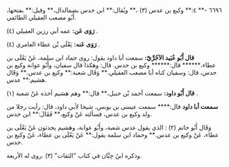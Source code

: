 ٦٦٩٦ -** ٤:** وكيع بن عدس (٣) ،** ويُقال:** ابن حدس بضمالدال،** وقيل:** بفتحها، أَبُو مصعب العقيلي الطائفي.

**رَوَى عَن:** عمه أبي رزين العقيلي (٤) .

**رَوَى عَنه:** يَعْلَى بْن عطاء العامري (٤) .

**قال أَبُو عُبَيد الآجُرِّيّ:** سمعت أبا داود يقول: روى حماد ابن سلمة، عَنْ يَعْلَى بن عطاء،****** قال:****** وكيع بن حدس. قال: وهكذا قال سفيان، وأَبُو عوانة وكيع بن حدس، قال: وسفيان كناه أبا مصعب العقيلي.** وَقَال شعبة:** وكيع بن عدس.** وَقَال هشيم:** عدس.

**قال أَبُو داود:** سمعت أحمد بْن حنبل،** قال:** وهم هشيم أخذه عَنْ شعبة (١) .

**سمعت أبا داود** قال:**** سمعت عيسى بن يونس، شيخا لأبي داود، قال: رأيت رجلا من ولد وكيع بن عدس، فسألته عَنْ وكيع،** فَقَالَ:** ابن حدس.

وَقَال أَبُو حاتم (٢) : الذي يقول عدس شعبة، وأَبُو عوانة، وهشيم يحدثون عَنْ يَعْلَى بن عطاء، عَنْ وكيع بن عدس.** وحماد ابن سلمة يقول:** عَنْ يَعْلَى بن عطاء، عَنْ وكيع بن حدس.

وذكره ابنُ حِبَّان في كتاب "الثقات" (٣) .روى له الأربعة.